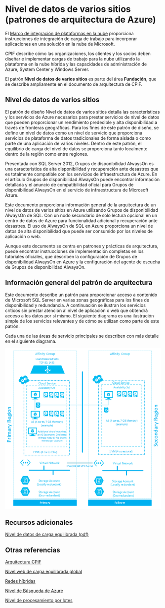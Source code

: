 <properties 
   pageTitle="Nivel de datos de varios sitios (patrones de arquitectura de Azure)" 
   description="El patrón Nivel de datos de varios sitios es parte del área Fundación, que se describe ampliamente en el documento de arquitectura de CPIF." 
   services="" 
   documentationCenter="" 
   authors="arynes" 
   manager="fredhar" 
   editor=""/>

<tags
   ms.service="multiple"
   ms.devlang="multiple"
   ms.topic="article"
   ms.tgt_pltfrm="na"
   ms.workload="multiple" 
   ms.date="03/25/2015"
   ms.author="arynes"/>

# Nivel de datos de varios sitios (patrones de arquitectura de Azure)

El [Marco de integración de plataformas en la nube](azure-architectures-cpif-overview.md) proporciona instrucciones de integración de carga de trabajo para incorporar aplicaciones en una solución en la nube de Microsoft.

CPIF describe cómo las organizaciones, los clientes y los socios deben diseñar e implementar cargas de trabajo para la nube utilizando la plataforma en la nube híbrida y las capacidades de administración de Azure, System Center y Windows Server.

El patrón **Nivel de datos de varios sitios** es parte del área **Fundación**, que se describe ampliamente en el documento de arquitectura de CPIF.

## Nivel de datos de varios sitios

El patrón de diseño Nivel de datos de varios sitios detalla las características y los servicios de Azure necesarios para prestar servicios de nivel de datos que pueden proporcionar un rendimiento predecible y alta disponibilidad a través de fronteras geográficas. Para los fines de este patrón de diseño, se define un nivel de datos como un nivel de servicio que proporciona servicios de plataforma de datos tradicionales de forma aislada o como parte de una aplicación de varios niveles. Dentro de este patrón, el equilibrio de carga del nivel de datos se proporciona tanto localmente dentro de la región como entre regiones.

Presentada con SQL Server 2012, Grupos de disponibilidad AlwaysOn es una característica de alta disponibilidad y recuperación ante desastres que es totalmente compatible con los servicios de infraestructura de Azure. En el artículo Grupos de disponibilidad AlwaysOn puede encontrar información detallada y el anuncio de compatibilidad oficial para Grupos de disponibilidad AlwaysOn en el servicio de infraestructura de Microsoft Azure.

Este documento proporciona información general de la arquitectura de un nivel de datos de varios sitios en Azure utilizando Grupos de disponibilidad AlwaysOn de SQL. Con un nodo secundario de solo lectura opcional en un centro de datos de Azure para funcionalidad adicional y recuperación ante desastres. El uso de AlwaysOn de SQL en Azure proporciona un nivel de datos de alta disponibilidad que puede ser consumido por los niveles de aplicación o web.

Aunque este documento se centra en patrones y prácticas de arquitectura, puede encontrar instrucciones de implementación completas en los tutoriales oficiales, que describen la configuración de Grupos de disponibilidad AlwaysOn en Azure y la configuración del agente de escucha de Grupos de disponibilidad AlwaysOn.

## Información general del patrón de arquitectura 

Este documento describe un patrón para proporcionar acceso a contenido de Microsoft SQL Server en varias zonas geográficas para los fines de disponibilidad y redundancia. A continuación se ilustran los servicios críticos sin prestar atención al nivel de aplicación o web que obtendrá acceso a los datos por sí mismo. El siguiente diagrama es una ilustración simple de los servicios relevantes y de cómo se utilizan como parte de este patrón.

Cada una de las áreas de servicio principales se describen con más detalle en el siguiente diagrama.
 
![Parte de etiquetas en hojas de recursos y grupos de recursos](./media/azure-architectures-cpif-foundation-multi-site-data-tier/overview.png)

##  Recursos adicionales
[Nivel de datos de carga equilibrada (pdf)](https://gallery.technet.microsoft.com/Cloud-Platform-Integration-dfb09e41)

## Otras referencias
[Arquitectura CPIF](https://gallery.technet.microsoft.com/Cloud-Platform-Integration-bd1e434a)

[Nivel web de carga equilibrada global](https://gallery.technet.microsoft.com/Cloud-Platform-Integration-2c3c663a)

[Redes híbridas](https://gallery.technet.microsoft.com/Cloud-Platform-Integration-5e401f38)

[Nivel de Búsqueda de Azure](https://gallery.technet.microsoft.com/Cloud-Platform-Integration-e581d65d)

[Nivel de procesamiento por lotes](https://gallery.technet.microsoft.com/Cloud-Platform-Integration-0bc3f8b1)

<!---HONumber=Oct15_HO4-->